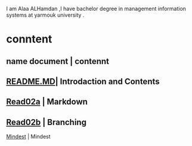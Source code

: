 I am Alaa  ALHamdan ,I have bachelor degree in management information systems at yarmouk university .

# conntent
name document | contennt 
--------------------------
[README.MD](https://github.com/Ala2Hamdan/reading-notes/blob/main/README.md)| Introdaction and Contents
---------------------------
[Read02a](https://github.com/Ala2Hamdan/reading-notes/blob/main/read02a) | Markdown
--------------------------
[Read02b](https://github.com/Ala2Hamdan/reading-notes/blob/main/read02b) | Branching
--------------------------
[Mindest](https://github.com/Ala2Hamdan/reading-notes/blob/main/mindest.md) | Mindest


